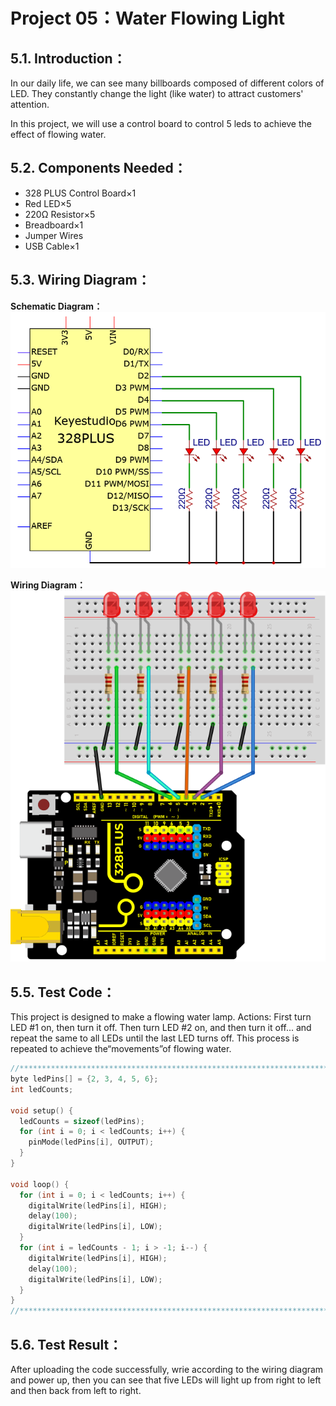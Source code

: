 # Project 05：Water Flowing Light

## 5.1. Introduction：
In our daily life, we can see many billboards composed of different colors of LED. They constantly change the light (like water) to attract customers' attention. 

In this project, we will use a control board to control 5 leds to achieve the effect of flowing water. 

## 5.2. Components Needed：                                                                   
- 328 PLUS Control Board×1 
- Red LED×5
- 220Ω Resistor×5
- Breadboard×1
- Jumper Wires
- USB Cable×1

## 5.3. Wiring Diagram：                                                                     
**Schematic Diagram：**
![Img](/media/img-20230217132639.png)

**Wiring Diagram：**
![Img](/media/img-20230217133543.png)

## 5.5. Test Code：
This project is designed to make a flowing water lamp. Actions: First turn  LED #1 on, then turn it off. Then turn LED #2 on, and then turn it off... and repeat the same to all LEDs until the last LED turns off. This process is repeated to achieve the“movements”of flowing water.

```c
//**********************************************************************
byte ledPins[] = {2, 3, 4, 5, 6};
int ledCounts;

void setup() {
  ledCounts = sizeof(ledPins);
  for (int i = 0; i < ledCounts; i++) {
    pinMode(ledPins[i], OUTPUT);
  }
}

void loop() {
  for (int i = 0; i < ledCounts; i++) {
    digitalWrite(ledPins[i], HIGH);
    delay(100);
    digitalWrite(ledPins[i], LOW);
  }
  for (int i = ledCounts - 1; i > -1; i--) {
    digitalWrite(ledPins[i], HIGH);
    delay(100);
    digitalWrite(ledPins[i], LOW);
  }
}
//**********************************************************************
```

## 5.6. Test Result：                                                                   
After uploading the code successfully, wrie according to the wiring diagram and power up, then you can see that five LEDs will light up from right to left and then back from left to right.

